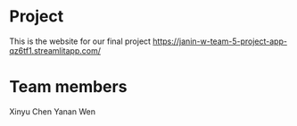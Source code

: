 

# Project
 This is the website for our final project
 https://janin-w-team-5-project-app-qz6tf1.streamlitapp.com/

# Team members
 Xinyu Chen   Yanan Wen